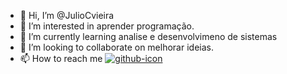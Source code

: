- 👋 Hi, I’m @JulioCvieira
- 👀 I’m interested in aprender programação.
- 🌱 I’m currently learning  analise e desenvolvimeno de sistemas
- 💞️ I’m looking to collaborate on  melhorar ideias.
- 📫 How to reach me  <a href="https://www.linkedin.com/in/matheus-vieira-610661173/" target="_blank">
                            <img class="transparente" url="https://png.pngtree.com/element_our/sm/20180626/sm_5b32227feb591.jpg" alt="github-icon" />

<!---
JulioCvieira/JulioCvieira is a ✨ special ✨ repository because its `README.md` (this file) appears on your GitHub profile.
You can click the Preview link to take a look at your changes.
--->
